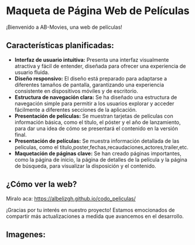 # Maqueta de Página Web de Películas

¡Bienvenido a AB-Movies, una web de películas!

## Características planificadas:

- **Interfaz de usuario intuitiva:** Presenta una interfaz visualmente atractiva y fácil de entender, diseñada para ofrecer una experiencia de usuario fluida.
- **Diseño responsivo:** El diseño está preparado para adaptarse a diferentes tamaños de pantalla, garantizando una experiencia consistente en dispositivos móviles y de escritorio.
- **Estructura de navegación clara:** Se ha diseñado una estructura de navegación simple para permitir a los usuarios explorar y acceder fácilmente a diferentes secciones de la aplicación.
- **Presentación de películas:** Se muestran tarjetas de películas con información básica, como el título, el póster y el año de lanzamiento, para dar una idea de cómo se presentará el contenido en la versión final.
- **Presentación de películas:** Se muestra información detallada de las peliculas, como el titulo,poster,fechas,recaudaciones,actores,trailer,etc.
- **Maquetación de páginas clave:** Se han creado páginas importantes, como la página de inicio, la página de detalles de la película y la página de búsqueda, para visualizar la disposición y el contenido.

## ¿Cómo ver la web?
Miralo aca:
https://albelizgh.github.io/codo_peliculas/

¡Gracias por tu interés en nuestro proyecto! Estamos emocionados de compartir más actualizaciones a medida que avancemos en el desarrollo.

## Imagenes:

